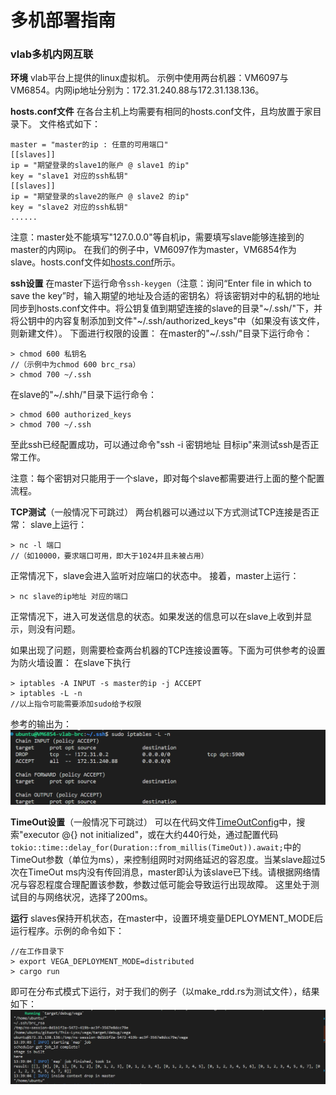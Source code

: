 # 多机部署指南
### vlab多机内网互联
**环境**
vlab平台上提供的linux虚拟机。
示例中使用两台机器：VM6097与VM6854。内网ip地址分别为：172.31.240.88与172.31.138.136。

**hosts.conf文件**
在各台主机上均需要有相同的hosts.conf文件，且均放置于家目录下。
文件格式如下：
```
master = "master的ip : 任意的可用端口"
[[slaves]]
ip = "期望登录的slave1的账户 @ slave1 的ip"
key = "slave1 对应的ssh私钥"
[[slaves]]
ip = "期望登录的slave2的账户 @ slave2 的ip"
key = "slave2 对应的ssh私钥"
......
```
注意：master处不能填写"127.0.0.0"等自机ip，需要填写slave能够连接到的master的内网ip。
在我们的例子中，VM6097作为master，VM6854作为slave。hosts.conf文件如[hosts.conf](../../config_files/hosts.conf)所示。

**ssh设置**
在master下运行命令`ssh-keygen`（注意：询问“Enter file in which to save the key”时，输入期望的地址及合适的密钥名）将该密钥对中的私钥的地址同步到hosts.conf文件中。将公钥复值到期望连接的slave的目录"~/.ssh/"下，并将公钥中的内容复制添加到文件"~/.ssh/authorized_keys"中（如果没有该文件，则新建文件）。
下面进行权限的设置：
在master的"~/.ssh/"目录下运行命令：
```
> chmod 600 私钥名
//（示例中为chmod 600 brc_rsa）
> chmod 700 ~/.ssh
```
在slave的"~/.shh/"目录下运行命令：
```
> chmod 600 authorized_keys
> chmod 700 ~/.ssh
```
至此ssh已经配置成功，可以通过命令"ssh -i 密钥地址 目标ip"来测试ssh是否正常工作。

注意：每个密钥对只能用于一个slave，即对每个slave都需要进行上面的整个配置流程。

**TCP测试**（一般情况下可跳过）
两台机器可以通过以下方式测试TCP连接是否正常：
slave上运行：
```
> nc -l 端口
//（如10000，要求端口可用，即大于1024并且未被占用）
```
正常情况下，slave会进入监听对应端口的状态中。
接着，master上运行：
```
> nc slave的ip地址 对应的端口
```
正常情况下，进入可发送信息的状态。如果发送的信息可以在slave上收到并显示，则没有问题。

如果出现了问题，则需要检查两台机器的TCP连接设置等。下面为可供参考的设置为防火墙设置：
在slave下执行
```
> iptables -A INPUT -s master的ip -j ACCEPT
> iptables -L -n
//以上指令可能需要添加sudo给予权限
```
参考的输出为：
<img src="../src/imgs/firewall.png">

**TimeOut设置**（一般情况下可跳过）
可以在代码文件[TimeOutConfig](../../src/scheduler/distributed_scheduler.rs)中，搜索"executor @{} not initialized"，或在大约440行处，通过配置代码`tokio::time::delay_for(Duration::from_millis(TimeOut)).await;`中的TimeOut参数（单位为ms），来控制组网时对网络延迟的容忍度。当某slave超过5次在TimeOut ms内没有传回消息，master即认为该slave已下线。请根据网络情况与容忍程度合理配置该参数，参数过低可能会导致运行出现故障。
这里处于测试目的与网络状况，选择了200ms。

**运行**
slaves保持开机状态，在master中，设置环境变量DEPLOYMENT_MODE后运行程序。示例的命令如下：
```
//在工作目录下
> export VEGA_DEPLOYMENT_MODE=distributed
> cargo run
```
即可在分布式模式下运行，对于我们的例子（以make_rdd.rs为测试文件），结果如下：
<img src="./imgs/finish.png">
